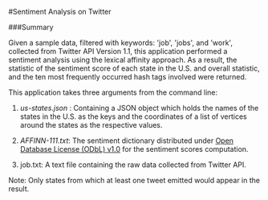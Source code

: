 #Sentiment Analysis on Twitter

###Summary

Given a sample data, filtered with keywords: 'job', 'jobs', and 'work', collected from Twitter API Version 1.1, this application performed a sentiment analysis using the lexical affinity approach. As a result, the statistic of the sentiment score of each state in the U.S. and overall statistic, and the ten most frequently occurred hash tags involved were returned.

This application takes three arguments from the command line:

1. _us-states.json_ : Containing a JSON object which holds the names of the states in the U.S. as the keys and the coordinates of a list of vertices around the states as the respective values.

2. _AFFINN-111.txt_: The sentiment dictionary distributed under [Open Database License (ODbL) v1.0](http://www.opendatacommons.org/licenses/odbl/1.0/) for the sentiment scores computation.

3. job.txt: A text file containing the raw data collected from Twitter API.

Note: Only states from which at least one tweet emitted would appear in the result.